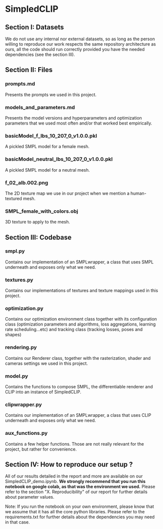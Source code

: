 # SimpledCLIP

## Section I: Datasets
We do not use any internal nor external datasets, so as long as the person willing to reproduce our work respects the same repository architecture as ours, all the code should run correctly provided you have the needed dependencies (see the section III).

## Section II: Files

### prompts.md
Presents the prompts we used in this project.

### models_and_parameters.md
Presents the model versions and hyperparameters and optimization parameters that we used most often and/or that worked best empirically.

### basicModel_f_lbs_10_207_0_v1.0.0.pkl
A pickled SMPL model for a female mesh.

### basicModel_neutral_lbs_10_207_0_v1.0.0.pkl
A pickled SMPL model for a neutral mesh.

### f_02_alb.002.png
The 2D texture map we use in our project when we mention a human-textured mesh.

### SMPL_female_with_colors.obj
3D texture to apply to the mesh.

## Section III: Codebase

### smpl.py
Contains our implementation of an SMPLwrapper, a class that uses SMPL underneath and exposes only what we need.

### textures.py
Contains our implementations of textures and texture mappings used in this project.

### optimization.py
Contains our optimization environment class together with its configuration class (optimization parameters and algorithms, loss aggregations, learning rate scheduling...etc) and tracking class (tracking losses, poses and shapes)

### rendering.py
Contains our Renderer class, together with the rasterization, shader and cameras settings we used in this project.

### model.py
Contains the functions to compose SMPL, the differentiable renderer and CLIP into an instance of SimpledCLIP.

### clipwrapper.py
Contains our implementation of an SMPLwrapper, a class that uses CLIP underneath and exposes only what we need.

### aux_functions.py
Contains a few helper functions. Those are not really relevant for the project, but rather for convenience.

## Section IV: How to reproduce our setup ?
All of our results detailed in the report and more are available on our SimpledCLIP_demo.ipynb. **We strongly recommend that you run this notebook on google colab, as that was the environment we used.** Please refer to the section "X. Reproducibility" of our report for further details about parameter values.

Note: If you run the notebook on your own environment, please know that we assume that it has all the core python libraries. Please refer to the requirements.txt for further details about the dependencies you may need in that case.
